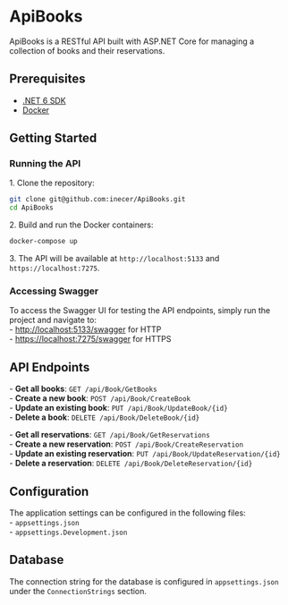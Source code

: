 # ApiBooks

ApiBooks is a RESTful API built with ASP\.NET Core for managing a collection of books and their reservations\.

## Prerequisites

- [.NET 6 SDK](https://dotnet.microsoft.com/download/dotnet/6.0)  
- [Docker](https://www.docker.com/get-started)

## Getting Started

### Running the API

1\. Clone the repository:
```bash
git clone git@github.com:inecer/ApiBooks.git
cd ApiBooks
```

2\. Build and run the Docker containers:
```bash
docker-compose up
```

3\. The API will be available at `http://localhost:5133` and `https://localhost:7275`\.

### Accessing Swagger

To access the Swagger UI for testing the API endpoints, simply run the project and navigate to:  
\- [http://localhost:5133/swagger](http://localhost:5133/swagger) for HTTP  
\- [https://localhost:7275/swagger](https://localhost:7275/swagger) for HTTPS

## API Endpoints

\- **Get all books**: `GET /api/Book/GetBooks`  
\- **Create a new book**: `POST /api/Book/CreateBook`  
\- **Update an existing book**: `PUT /api/Book/UpdateBook/{id}`  
\- **Delete a book**: `DELETE /api/Book/DeleteBook/{id}`

\- **Get all reservations**: `GET /api/Book/GetReservations`  
\- **Create a new reservation**: `POST /api/Book/CreateReservation`  
\- **Update an existing reservation**: `PUT /api/Book/UpdateReservation/{id}`  
\- **Delete a reservation**: `DELETE /api/Book/DeleteReservation/{id}`

## Configuration

The application settings can be configured in the following files:  
\- `appsettings.json`  
\- `appsettings.Development.json`

## Database

The connection string for the database is configured in `appsettings.json` under the `ConnectionStrings` section\.
